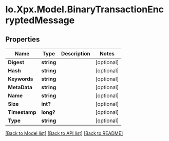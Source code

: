 # Io.Xpx.Model.BinaryTransactionEncryptedMessage
## Properties

Name | Type | Description | Notes
------------ | ------------- | ------------- | -------------
**Digest** | **string** |  | [optional] 
**Hash** | **string** |  | [optional] 
**Keywords** | **string** |  | [optional] 
**MetaData** | **string** |  | [optional] 
**Name** | **string** |  | [optional] 
**Size** | **int?** |  | [optional] 
**Timestamp** | **long?** |  | [optional] 
**Type** | **string** |  | [optional] 

[[Back to Model list]](../README.md#documentation-for-models) [[Back to API list]](../README.md#documentation-for-api-endpoints) [[Back to README]](../README.md)

